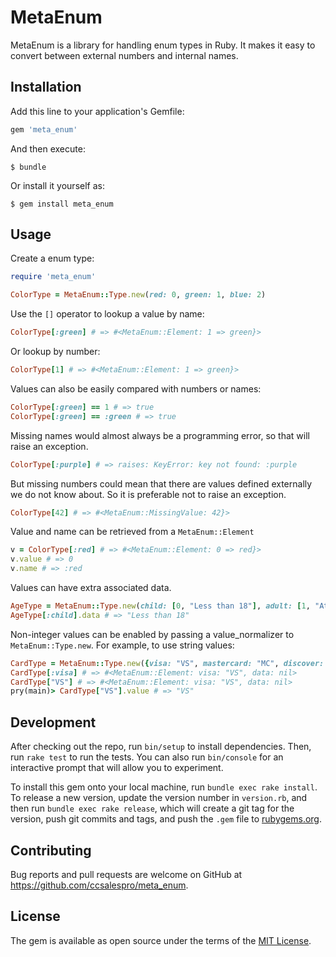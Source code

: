 # MetaEnum

MetaEnum is a library for handling enum types in Ruby. It makes it easy to
convert between external numbers and internal names.

## Installation

Add this line to your application's Gemfile:

```ruby
gem 'meta_enum'
```

And then execute:

    $ bundle

Or install it yourself as:

    $ gem install meta_enum

## Usage

Create a enum type:

```ruby
require 'meta_enum'

ColorType = MetaEnum::Type.new(red: 0, green: 1, blue: 2)
```

Use the `[]` operator to lookup a value by name:

```ruby
ColorType[:green] # => #<MetaEnum::Element: 1 => green}>
```

Or lookup by number:

```ruby
ColorType[1] # => #<MetaEnum::Element: 1 => green}>
```

Values can also be easily compared with numbers or names:

```ruby
ColorType[:green] == 1 # => true
ColorType[:green] == :green # => true
```

Missing names would almost always be a programming error, so that will raise an exception.

```ruby
ColorType[:purple] # => raises: KeyError: key not found: :purple
```

But missing numbers could mean that there are values defined externally we do not know about. So it is preferable not to raise an exception.

```ruby
ColorType[42] # => #<MetaEnum::MissingValue: 42}>
```

Value and name can be retrieved from a `MetaEnum::Element`

```ruby
v = ColorType[:red] # => #<MetaEnum::Element: 0 => red}>
v.value # => 0
v.name # => :red
```

Values can have extra associated data.

```ruby
AgeType = MetaEnum::Type.new(child: [0, "Less than 18"], adult: [1, "At least 18"])
AgeType[:child].data # => "Less than 18"
```

Non-integer values can be enabled by passing a value_normalizer to `MetaEnum::Type.new`. For example, to use string values:

```ruby
CardType = MetaEnum::Type.new({visa: "VS", mastercard: "MC", discover: "DS"}, value_normalizer: method(:String))
CardType[:visa] # => #<MetaEnum::Element: visa: "VS", data: nil>
CardType["VS"] # => #<MetaEnum::Element: visa: "VS", data: nil>
pry(main)> CardType["VS"].value # => "VS"
```

## Development

After checking out the repo, run `bin/setup` to install dependencies. Then, run `rake test` to run the tests. You can also run `bin/console` for an interactive prompt that will allow you to experiment.

To install this gem onto your local machine, run `bundle exec rake install`. To release a new version, update the version number in `version.rb`, and then run `bundle exec rake release`, which will create a git tag for the version, push git commits and tags, and push the `.gem` file to [rubygems.org](https://rubygems.org).

## Contributing

Bug reports and pull requests are welcome on GitHub at https://github.com/ccsalespro/meta_enum.

## License

The gem is available as open source under the terms of the [MIT License](https://opensource.org/licenses/MIT).
